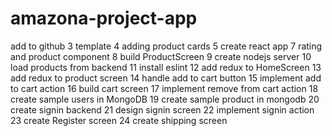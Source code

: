 # amazona-project-app

add to github
3 template
4 adding product cards
5 create react app
7 rating and product component
8 build ProductScreen
9 create nodejs server
10 load products from backend
11 install eslint
12 add redux to HomeScreen
13 add redux to product screen
14 handle add to cart button
15 implement add to cart action
16 build cart screen
17 implement remove from cart action
18 create sample users in MongoDB
19 create sample product in mongodb
20 create signin backend
21 design signin screen
22 implement signin action
23 create Register screen
24 create shipping screen
